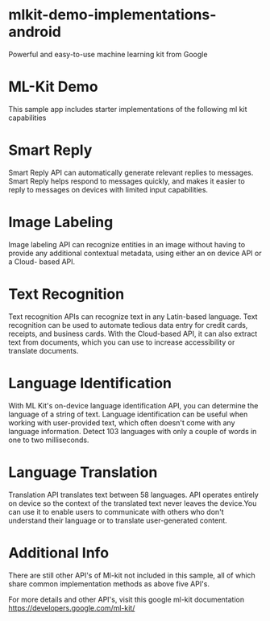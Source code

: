 # mlkit-demo-implementations-android
Powerful and easy-to-use machine learning kit from Google

# ML-Kit Demo
This sample app includes starter implementations of the following ml kit capabilities

# Smart Reply
Smart Reply API can automatically generate relevant replies to messages. Smart Reply helps respond to messages quickly, and makes it easier to reply to messages on devices with limited input capabilities.

# Image Labeling
Image labeling API can recognize entities in an image without having to provide any additional contextual metadata, using either an on device API or a Cloud- based API.

# Text Recognition
Text recognition APIs can recognize text in any Latin-based language. Text recognition can be used to automate tedious data entry for credit cards, receipts, and business cards. With the Cloud-based API, it can also extract text from documents, which you can use to increase accessibility or translate documents.

# Language Identification
With ML Kit's on-device language identification API, you can determine the language of a string of text. Language identification can be useful when working with user-provided text, which often doesn't come with any language information. Detect 103 languages with only a couple of words in one to two milliseconds.

# Language Translation
Translation API translates text between 58 languages. API operates entirely on device so the context of the translated text never leaves the device.You can use it to enable users to communicate with others who don't understand their language or to translate user-generated content.

# Additional Info
There are still other API's of Ml-kit not included in this sample, all of which share common implementation methods as above five API's.

For more details and other API's, visit this google ml-kit documentation 
https://developers.google.com/ml-kit/
